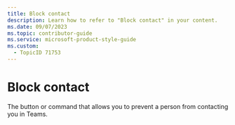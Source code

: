 ```yaml
---
title: Block contact
description: Learn how to refer to "Block contact" in your content.
ms.date: 09/07/2023
ms.topic: contributor-guide
ms.service: microsoft-product-style-guide
ms.custom:
  - TopicID 71753
---
```



# Block contact

The button or command that allows you to prevent a person from contacting you in Teams.

